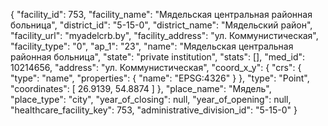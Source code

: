 {
    "facility_id": 753,
    "facility_name": "Мядельская центральная районная больница",
    "district_id": "5-15-0",
    "district_name": "Мядельский район",
    "facility_url": "myadelcrb.by",
    "facility_address": "ул. Коммунистическая",
    "facility_type": "0",
    "ap_1": "23",
    "name": "Мядельская центральная районная больница",
    "state": "private institution",
    "stats": [],
    "med_id": 10214656,
    "address": "ул. Коммунистическая",
    "coord_x_y": {
        "crs": {
            "type": "name",
            "properties": {
                "name": "EPSG:4326"
            }
        },
        "type": "Point",
        "coordinates": [
            26.9139,
            54.8874
        ]
    },
    "place_name": "Мядель",
    "place_type": "city",
    "year_of_closing": null,
    "year_of_opening": null,
    "healthcare_facility_key": 753,
    "administrative_division_id": "5-15-0"
}